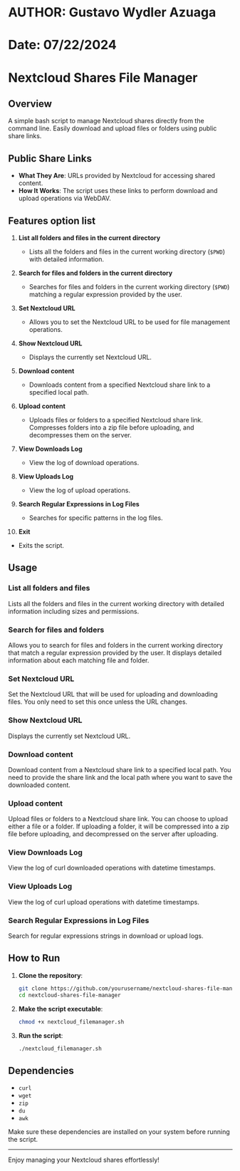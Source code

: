 # AUTHOR: Gustavo Wydler Azuaga
# Date: 07/22/2024

# Nextcloud Shares File Manager

## Overview
A simple bash script to manage Nextcloud shares directly from the command line. Easily download and upload files or folders using public share links.

## Public Share Links
- **What They Are**: URLs provided by Nextcloud for accessing shared content.
- **How It Works**: The script uses these links to perform download and upload operations via WebDAV.

## Features option list

1. **List all folders and files in the current directory**
   - Lists all the folders and files in the current working directory (`$PWD`) with detailed information.

2. **Search for files and folders in the current directory**
   - Searches for files and folders in the current working directory (`$PWD`) matching a regular expression provided by the user.

3. **Set Nextcloud URL**
   - Allows you to set the Nextcloud URL to be used for file management operations.

4. **Show Nextcloud URL**
   - Displays the currently set Nextcloud URL.

5. **Download content**
   - Downloads content from a specified Nextcloud share link to a specified local path.

6. **Upload content**
   - Uploads files or folders to a specified Nextcloud share link. Compresses folders into a zip file before uploading, and decompresses them on the server.

7. **View Downloads Log**
   - View the log of download operations.
8. **View Uploads Log**
   - View the log of upload operations.
9. **Search Regular Expressions in Log Files**
   - Searches for specific patterns in the log files.

10. **Exit**
   - Exits the script.

## Usage

### List all folders and files

Lists all the folders and files in the current working directory with detailed information including sizes and permissions.

### Search for files and folders

Allows you to search for files and folders in the current working directory that match a regular expression provided by the user. It displays detailed information about each matching file and folder.

### Set Nextcloud URL

Set the Nextcloud URL that will be used for uploading and downloading files. You only need to set this once unless the URL changes.

### Show Nextcloud URL

Displays the currently set Nextcloud URL.

### Download content

Download content from a Nextcloud share link to a specified local path. You need to provide the share link and the local path where you want to save the downloaded content.

### Upload content

Upload files or folders to a Nextcloud share link. You can choose to upload either a file or a folder. If uploading a folder, it will be compressed into a zip file before uploading, and decompressed on the server after uploading.

### View Downloads Log

View the log of curl downloaded operations with datetime timestamps.

### View Uploads Log

View the log of curl upload operations with datetime timestamps.

### Search Regular Expressions in Log Files

Search for regular expressions strings in download or upload logs.

## How to Run
1. **Clone the repository**:
    ```bash
    git clone https://github.com/yourusername/nextcloud-shares-file-manager.git
    cd nextcloud-shares-file-manager
    ```
2. **Make the script executable**:
    ```bash
    chmod +x nextcloud_filemanager.sh
    ```
3. **Run the script**:
    ```bash
    ./nextcloud_filemanager.sh
    ```

## Dependencies

- `curl`
- `wget`
- `zip`
- `du`
- `awk`

Make sure these dependencies are installed on your system before running the script.

---

Enjoy managing your Nextcloud shares effortlessly!
